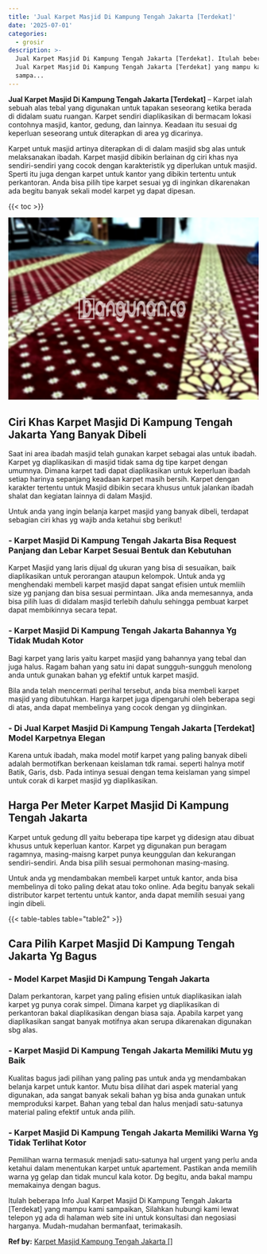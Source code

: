 ```yaml
---
title: 'Jual Karpet Masjid Di Kampung Tengah Jakarta [Terdekat]'
date: '2025-07-01'
categories:
  - grosir
description: >-
  Jual Karpet Masjid Di Kampung Tengah Jakarta [Terdekat]. Itulah beberapa Info
  Jual Karpet Masjid Di Kampung Tengah Jakarta [Terdekat] yang mampu kami
  sampa...
---
```


**Jual Karpet Masjid Di Kampung Tengah Jakarta \[Terdekat\]** – Karpet ialah sebuah alas tebal yang digunakan untuk tapakan seseorang ketika berada di didalam suatu ruangan. Karpet sendiri diaplikasikan di bermacam lokasi contohnya masjid, kantor, gedung, dan lainnya. Keadaan itu sesuai dg keperluan seseorang untuk diterapkan di area yg dicarinya.

Karpet untuk masjid artinya diterapkan di di dalam masjid sbg alas untuk melaksanakan ibadah. Karpet masjid dibikin berlainan dg ciri khas nya sendiri-sendiri yang cocok dengan karakteristik yg diperlukan untuk masjid. Sperti itu juga dengan karpet untuk kantor yang dibikin tertentu untuk perkantoran. Anda bisa pilih tipe karpet sesuai yg di inginkan dikarenakan ada begitu banyak sekali model karpet yg dapat dipesan.

{{< toc >}}

![Jual Karpet Masjid Di Kampung Tengah Jakarta [Terdekat]](/images/grosir-karpet-murah-12.png)

## Ciri Khas Karpet Masjid Di Kampung Tengah Jakarta Yang Banyak Dibeli

Saat ini area ibadah masjid telah gunakan karpet sebagai alas untuk ibadah. Karpet yg diaplikasikan di masjid tidak sama dg tipe karpet dengan umumnya. Dimana karpet tadi dapat diaplikasikan untuk keperluan ibadah setiap harinya sepanjang keadaan karpet masih bersih. Karpet dengan karakter tertentu untuk Masjid dibikin secara khusus untuk jalankan ibadah shalat dan kegiatan lainnya di dalam Masjid.

Untuk anda yang ingin belanja karpet masjid yang banyak dibeli, terdapat sebagian ciri khas yg wajib anda ketahui sbg berikut!

### \- Karpet Masjid Di Kampung Tengah Jakarta Bisa Request Panjang dan Lebar Karpet Sesuai Bentuk dan Kebutuhan

Karpet Masjid yang laris dijual dg ukuran yang bisa di sesuaikan, baik diaplikasikan untuk perorangan ataupun kelompok. Untuk anda yg menghendaki membeli karpet masjid dapat sangat efisien untuk memliih size yg panjang dan bisa sesuai permintaan. Jika anda memesannya, anda bisa pilih luas di didalam masjid terlebih dahulu sehingga pembuat karpet dapat membikinnya secara tepat.

### \- Karpet Masjid Di Kampung Tengah Jakarta Bahannya Yg Tidak Mudah Kotor

Bagi karpet yang laris yaitu karpet masjid yang bahannya yang tebal dan juga halus. Ragam bahan yang satu ini dapat sungguh-sungguh menolong anda untuk gunakan bahan yg efektif untuk karpet masjid.

Bila anda telah mencermati perihal tersebut, anda bisa membeli karpet masjid yang dibutuhkan. Harga karpet juga dipengaruhi oleh beberapa segi di atas, anda dapat membelinya yang cocok dengan yg diinginkan.

### \- Di Jual Karpet Masjid Di Kampung Tengah Jakarta \[Terdekat\] Model Karpetnya Elegan

Karena untuk ibadah, maka model motif karpet yang paling banyak dibeli adalah bermotifkan berkenaan keislaman tdk ramai. seperti halnya motif Batik, Garis, dsb. Pada intinya sesuai dengan tema keislaman yang simpel untuk corak di karpet masjid yg diaplikasikan.

## Harga Per Meter Karpet Masjid Di Kampung Tengah Jakarta

Karpet untuk gedung dll yaitu beberapa tipe karpet yg didesign atau dibuat khusus untuk keperluan kantor. Karpet yg digunakan pun beragam ragamnya, masing-maisng karpet punya keunggulan dan kekurangan sendiri-sendiri. Anda bisa pilih sesuai permohonan masing-masing.

Untuk anda yg mendambakan membeli karpet untuk kantor, anda bisa membelinya di toko paling dekat atau toko online. Ada begitu banyak sekali distributor karpet tertentu untuk kantor, anda dapat memilih sesuai yang ingin dibeli.

{{< table-tables table="table2" >}}

## Cara Pilih Karpet Masjid Di Kampung Tengah Jakarta Yg Bagus

### \- Model Karpet Masjid Di Kampung Tengah Jakarta

Dalam perkantoran, karpet yang paling efisien untuk diaplikasikan ialah karpet yg punya corak simpel. Dimana karpet yg diaplikasikan di perkantoran bakal diaplikasikan dengan biasa saja. Apabila karpet yang diaplikasikan sangat banyak motifnya akan serupa dikarenakan digunakan sbg alas.

### \- Karpet Masjid Di Kampung Tengah Jakarta Memiliki Mutu yg Baik

Kualitas bagus jadi pilihan yang paling pas untuk anda yg mendambakan belanja karpet untuk kantor. Mutu bisa dilihat dari aspek material yang digunakan, ada sangat banyak sekali bahan yg bisa anda gunakan untuk memproduksi karpet. Bahan yang tebal dan halus menjadi satu-satunya material paling efektif untuk anda pilih.

### \- Karpet Masjid Di Kampung Tengah Jakarta Memiliki Warna Yg Tidak Terlihat Kotor

Pemilihan warna termasuk menjadi satu-satunya hal urgent yang perlu anda ketahui dalam menentukan karpet untuk apartement. Pastikan anda memilih warna yg gelap dan tidak muncul kala kotor. Dg begitu, anda bakal mampu memakainya dengan bagus.

Itulah beberapa Info Jual Karpet Masjid Di Kampung Tengah Jakarta \[Terdekat\] yang mampu kami sampaikan, Silahkan hubungi kami lewat telepon yg ada di halaman web site ini untuk konsultasi dan negosiasi harganya. Mudah-mudahan bermanfaat, terimakasih.

**Ref by:**  [Karpet Masjid Kampung Tengah Jakarta []](https://id.wikipedia.org/wiki/Karpet)
